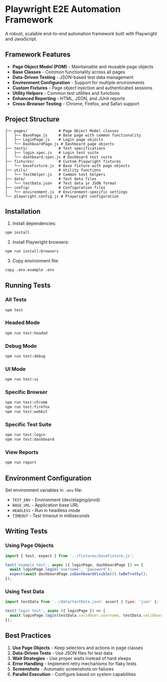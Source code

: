 # Playwright E2E Automation Framework

A robust, scalable end-to-end automation framework built with Playwright and JavaScript.

## Framework Features

- **Page Object Model (POM)** - Maintainable and reusable page objects
- **Base Classes** - Common functionality across all pages
- **Data-Driven Testing** - JSON-based test data management
- **Environment Configuration** - Support for multiple environments
- **Custom Fixtures** - Page object injection and authenticated sessions
- **Utility Helpers** - Common test utilities and functions
- **Enhanced Reporting** - HTML, JSON, and JUnit reports
- **Cross-Browser Testing** - Chrome, Firefox, and Safari support

## Project Structure

```
├── pages/              # Page Object Model classes
│   ├── BasePage.js     # Base page with common functionality
│   ├── LoginPage.js    # Login page objects
│   └── DashboardPage.js # Dashboard page objects
├── tests/              # Test specifications
│   ├── login.spec.js   # Login test suite
│   └── dashboard.spec.js # Dashboard test suite
├── fixtures/           # Custom Playwright fixtures
│   └── baseFixture.js  # Base fixture with page objects
├── utils/              # Utility functions
│   └── TestHelper.js   # Common test helpers
├── data/               # Test data files
│   └── testData.json   # Test data in JSON format
├── config/             # Configuration files
│   └── environment.js  # Environment-specific settings
└── playwright.config.js # Playwright configuration
```

## Installation

1. Install dependencies:
```bash
npm install
```

2. Install Playwright browsers:
```bash
npm run install:browsers
```

3. Copy environment file:
```bash
copy .env.example .env
```

## Running Tests

### All Tests
```bash
npm test
```

### Headed Mode
```bash
npm run test:headed
```

### Debug Mode
```bash
npm run test:debug
```

### UI Mode
```bash
npm run test:ui
```

### Specific Browser
```bash
npm run test:chrome
npm run test:firefox
npm run test:webkit
```

### Specific Test Suite
```bash
npm run test:login
npm run test:dashboard
```

### View Reports
```bash
npm run report
```

## Environment Configuration

Set environment variables in `.env` file:
- `TEST_ENV` - Environment (dev/staging/prod)
- `BASE_URL` - Application base URL
- `HEADLESS` - Run in headless mode
- `TIMEOUT` - Test timeout in milliseconds

## Writing Tests

### Using Page Objects
```javascript
import { test, expect } from '../fixtures/baseFixture.js';

test('example test', async ({ loginPage, dashboardPage }) => {
  await loginPage.login('username', 'password');
  expect(await dashboardPage.isDashboardVisible()).toBeTruthy();
});
```

### Using Test Data
```javascript
import testData from '../data/testData.json' assert { type: 'json' };

test('login test', async ({ loginPage }) => {
  await loginPage.login(testData.validUser.username, testData.validUser.password);
});
```

## Best Practices

1. **Use Page Objects** - Keep selectors and actions in page classes
2. **Data-Driven Tests** - Use JSON files for test data
3. **Wait Strategies** - Use proper waits instead of hard sleeps
4. **Error Handling** - Implement retry mechanisms for flaky tests
5. **Screenshots** - Automatic screenshots on failures
6. **Parallel Execution** - Configure based on system capabilities